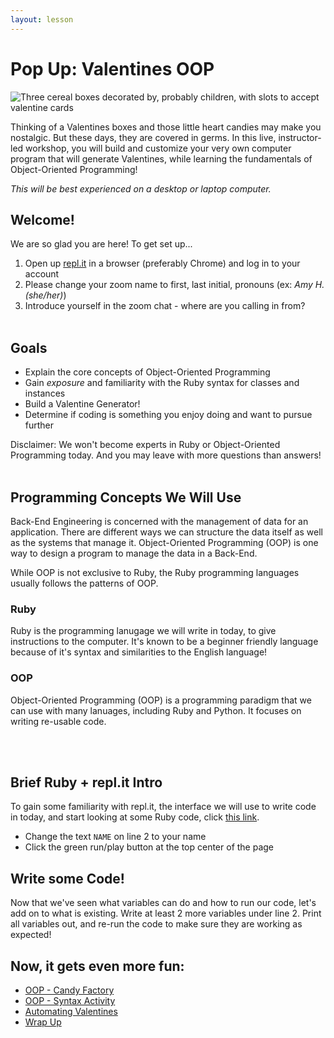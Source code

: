 ```yaml
---
layout: lesson
---
```


# Pop Up: Valentines OOP

<img src="https://i.pinimg.com/originals/c8/2c/11/c82c11a91ee8ff410c660fcde4e7b807.jpg" alt="Three cereal boxes decorated by, probably children, with slots to accept valentine cards">
<br>

Thinking of a Valentines boxes and those little heart candies may make you nostalgic. But these days, they are covered in germs. In this live, instructor-led workshop, you will build and customize your very own computer program that will generate Valentines, while learning the fundamentals of Object-Oriented Programming!

_This will be best experienced on a desktop or laptop computer._

## Welcome!

We are so glad you are here! To get set up...
1. Open up <a target="blank" href="http://repl.it/">repl.it</a> in a browser (preferably Chrome) and log in to your account
1. Please change your zoom name to first, last initial, pronouns (ex: _Amy H. (she/her)_)
1. Introduce yourself in the zoom chat - where are you calling in from?
<br><br>

## Goals

- Explain the core concepts of Object-Oriented Programming
- Gain _exposure_ and familiarity with the Ruby syntax for classes and instances
- Build a Valentine Generator!
- Determine if coding is something you enjoy doing and want to pursue further

Disclaimer: We won't become experts in Ruby or Object-Oriented Programming today. And you may leave with more questions than answers!
<br><br>

## Programming Concepts We Will Use

Back-End Engineering is concerned with the management of data for an application. There are different ways we can structure the data itself as well as the systems that manage it. Object-Oriented Programming (OOP) is one way to design a program to manage the data in a Back-End.

While OOP is not exclusive to Ruby, the Ruby programming languages usually follows the patterns of OOP.

<section class="data-type-cards language-cards">
  
  <div>
    <h3>Ruby</h3>
    <p>Ruby is the programming lanugage we will write in today, to give instructions to the computer. It's known to be a beginner friendly language because of it's syntax and similarities to the English language!</p>
  </div>

  <div>
    <h3>OOP</h3>
    <p>Object-Oriented Programming (OOP) is a programming paradigm that we can use with many lanuages, including Ruby and Python. It focuses on writing re-usable code.</p>
  </div>

</section>
<br><br>

## Brief Ruby + repl.it Intro

To gain some familiarity with repl.it, the interface we will use to write code in today, and start looking at some Ruby code, click [this link](https://repl.it/@turingschool/Ruby-Replit-Intro#main.rb).
- Change the text `NAME` on line 2 to your name
- Click the green run/play button at the top center of the page

<div class="try-it-new">
  <h2>Write some Code!</h2>
  <p>Now that we've seen what variables can do and how to run our code, let's add on to what is existing. Write at least 2 more variables under line 2. Print all variables out, and re-run the code to make sure they are working as expected!</p>
</div>

## Now, it gets even more fun:
- [OOP - Candy Factory](./oop)
- [OOP - Syntax Activity](./class-syntax)
- [Automating Valentines](./valentine)
- [Wrap Up](./wrap-up)
